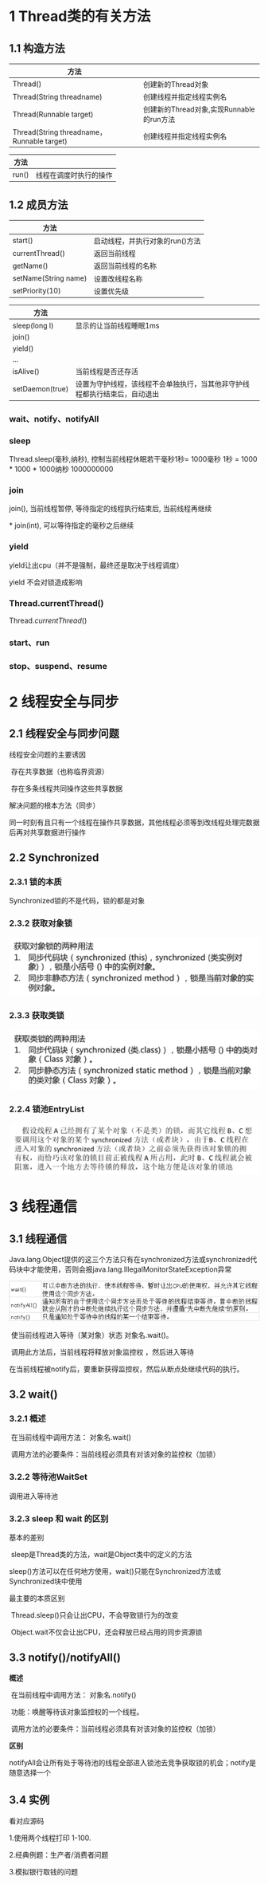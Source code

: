 

# 1 **Thread类的有关方法**

## 1.1 **构造方法**

| 方法                                       |                                          |
| ------------------------------------------ | ---------------------------------------- |
| Thread()                                   | 创建新的Thread对象                       |
| Thread(String threadname)                  | 创建线程并指定线程实例名                 |
| Thread(Runnable target)                    | 创建新的Thread对象,实现Runnable的run方法 |
| Thread(String threadname，Runnable target) | 创建线程并指定线程实例名                 |

| 方法  |                        |
| ----- | ---------------------- |
| run() | 线程在调度时执行的操作 |

## 1.2 **成员**方法

| 方法                 |                                 |
| -------------------- | ------------------------------- |
| start()              | 启动线程，并执行对象的run()方法 |
| currentThread()      | 返回当前线程                    |
| getName()            | 返回当前线程的名称              |
| setName(String name) | 设置改线程名称                  |
| setPriority(10)      | 设置优先级                      |

| 方法            |                                                              |
| --------------- | ------------------------------------------------------------ |
| sleep(long l)   | 显示的让当前线程睡眠1ms                                      |
| join()          |                                                              |
| yield()         |                                                              |
| ...             |                                                              |
| isAlive()       | 当前线程是否还存活                                           |
| setDaemon(true) | 设置为守护线程，该线程不会单独执行，当其他非守护线程都执行结束后，自动退出 |

### wait、notify、notifyAll





### sleep

Thread.sleep(毫秒,纳秒), 控制当前线程休眠若干毫秒1秒= 1000毫秒 1秒 = 1000 * 1000 * 1000纳秒 1000000000

 



### join

join(), 当前线程暂停, 等待指定的线程执行结束后, 当前线程再继续

\* join(int), 可以等待指定的毫秒之后继续



### yield

yield让出cpu（并不是强制，最终还是取决于线程调度）

yield 不会对锁造成影响



### Thread.currentThread()

Thread.*currentThread*()



### start、run





### stop、suspend、resume



# 2 **线程安全与同步**

## 2.1 **线程安全与同步问题**

线程安全问题的主要诱因

​	存在共享数据（也称临界资源）

​	存在多条线程共同操作这些共享数据

解决问题的根本方法（同步）

​	同一时刻有且只有一个线程在操作共享数据，其他线程必须等到改线程处理完数据后再对共享数据进行操作

 

## 2.2 **Synchronized**

### 2.3.1 **锁的本质**

Synchronized锁的不是代码，锁的都是对象

 

### 2.3.2 **获取对象锁**

![](./assets/Synchronized-获取对象锁.png) 

 

### 2.3.3 **获取类锁**

![](./assets/Synchronized-获取类锁.png)

 

### 2.2.4 **锁池EntryList**

![](./assets/Synchronized-锁池EntryList.png) 

 

# 3 **线程通信**

## 3.1 **线程通信**

​	Java.lang.Object提供的这三个方法只有在synchronized方法或synchronized代码块中才能使用，否则会报java.lang.IllegalMonitorStateException异常

![](./assets/Synchronized-线程通信.png) 

​	使当前线程进入等待（某对象）状态  对象名.wait()。

​	调用此方法后，当前线程将释放对象监控权  ，然后进入等待

​	在当前线程被notify后，要重新获得监控权，然后从断点处继续代码的执行。

## 3.2 **wait()** 

### 3.2.1 **概述**

​	在当前线程中调用方法：  对象名.wait()

​	调用方法的必要条件：当前线程必须具有对该对象的监控权（加锁）



### 3.2.2 **等待池WaitSet**

调用进入等待池

###   3.2.3 s**leep** **和 wait** **的区别**

基本的差别

​	sleep是Thread类的方法，wait是Object类中的定义的方法

​	sleep()方法可以在任何地方使用，wait()只能在Synchronized方法或Synchronized块中使用

最主要的本质区别

​	Thread.sleep()只会让出CPU，不会导致锁行为的改变

​	Object.wait不仅会让出CPU，还会释放已经占用的同步资源锁

 

## 3.3 **notify()/notifyAll()**

**概述**

​	在当前线程中调用方法：  对象名.notify()

​	功能：唤醒等待该对象监控权的一个线程。

​	调用方法的必要条件：当前线程必须具有对该对象的监控权（加锁）

 

**区别**

notifyAll会让所有处于等待池的线程全部进入锁池去竞争获取锁的机会；notify是随意选择一个

 

## 3.4 **实例**

看对应源码

1.使用两个线程打印 1-100.

2.经典例题：生产者/消费者问题

3.模拟银行取钱的问题

 

 

 

 

 

 

 

 

 

 

 

 

 

 

 

 

 

 

 
